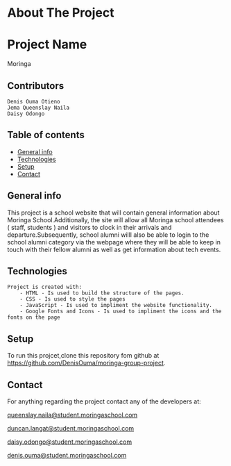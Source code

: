 # About The Project

# Project Name

Moringa

## Contributors

    Denis Ouma Otieno
    Jema Queenslay Naila
    Daisy Odongo

## Table of contents

- [General info](#general-info)
- [Technologies](#technologies)
- [Setup](#setup)
- [Contact](#contact)

## General info

This project is a school website that will contain general information about Moringa School.Additionally, the site will allow all Moringa school attendees ( staff, students ) and visitors to clock in their arrivals and departure.Subsequently, school alumni willl also be able to login to the school alumni category via the webpage where they will be able to keep in touch with their fellow alumni as well as get information about tech events.

## Technologies

    Project is created with:
        - HTML - Is used to build the structure of the pages.
        - CSS - Is used to style the pages
        - JavaScript - Is used to impliment the website functionality.
        - Google Fonts and Icons - Is used to impliment the icons and the fonts on the page

## Setup

To run this projcet,clone this repository fom github at https://github.com/DenisOuma/moringa-group-project.

## Contact

For anything regarding the project contact any of the developers at:

queenslay.naila@student.moringaschool.com

duncan.langat@student.moringaschool.com

daisy.odongo@student.moringaschool.com

denis.ouma@student.moringaschool.com
